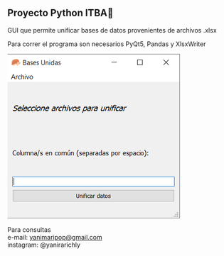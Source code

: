 ## Proyecto Python ITBA💾
 GUI que permite unificar bases de datos provenientes de archivos .xlsx
 
Para correr el programa son necesarios PyQt5, Pandas y XlsxWriter

![Captura del Programa](https://github.com/yanirarichly/ITBAPython/blob/master/ArchivosReadMe/Captura.PNG)

Para consultas<br/>
e-mail: yanimaripop@gmail.com<br/>
instagram: @yanirarichly
